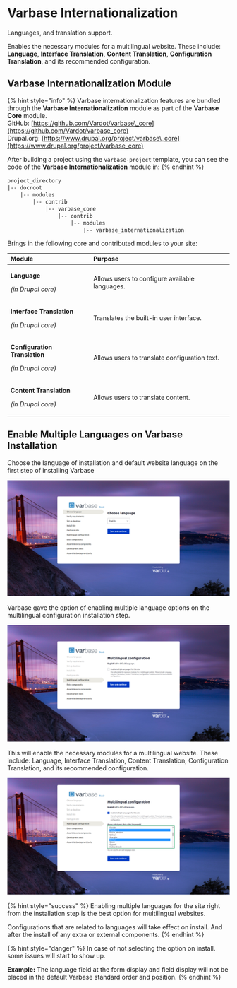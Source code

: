 # Varbase Internationalization

Languages, and translation support.

Enables the necessary modules for a multilingual website. These include: **Language**, **Interface Translation**, **Content Translation**, **Configuration Translation**, and its recommended configuration.

## Varbase Internationalization Module

{% hint style="info" %}
Varbase internationalization features are bundled through the **Varbase Internationalization** module as part of the **Varbase Core** module.  
GitHub: [https://github.com/Vardot/varbase\_core](https://github.com/Vardot/varbase_core)  
Drupal.org: [https://www.drupal.org/project/varbase\_core](https://www.drupal.org/project/varbase_core) 

After building a project using the `varbase-project` template, you can see the code of the **Varbase Internationalization** module in:
{% endhint %}

```text
project_directory
|-- docroot
    |-- modules
        |-- contrib
            |-- varbase_core
                |-- contrib
                    |-- modules
                        |-- varbase_internationalization
```

Brings in the following core and contributed modules to your site:

<table>
  <thead>
    <tr>
      <th style="text-align:left">Module</th>
      <th style="text-align:left">Purpose</th>
    </tr>
  </thead>
  <tbody>
    <tr>
      <td style="text-align:left">
        <p><b>Language</b>
        </p>
        <p><em>(in Drupal core)</em>
        </p>
      </td>
      <td style="text-align:left">Allows users to configure available languages.</td>
    </tr>
    <tr>
      <td style="text-align:left">
        <p><b>Interface Translation</b>
        </p>
        <p><em>(in Drupal core)</em>
        </p>
      </td>
      <td style="text-align:left">Translates the built-in user interface.</td>
    </tr>
    <tr>
      <td style="text-align:left">
        <p><b>Configuration Translation</b>
        </p>
        <p><em>(in Drupal core)</em>
        </p>
      </td>
      <td style="text-align:left">Allows users to translate configuration text.</td>
    </tr>
    <tr>
      <td style="text-align:left">
        <p><b>Content Translation</b>
        </p>
        <p><em>(in Drupal core)</em>
        </p>
      </td>
      <td style="text-align:left">Allows users to translate content.</td>
    </tr>
  </tbody>
</table>

## Enable Multiple Languages on Varbase Installation

Choose the language of installation and default website language on the first step of installing Varbase

![Choose Language of installation and Default Language for the Website](../../../.gitbook/assets/choose-language-varbase.png)

Varbase gave the option of enabling multiple language options on the multilingual configuration installation step.

![Multilingual Configuration installation Step](../../../.gitbook/assets/multilingual-configuration-varbase.png)

This will enable the necessary modules for a multilingual website. These include: Language, Interface Translation, Content Translation, Configuration Translation, and its recommended configuration.

![Enable Multiple Languages for This Site](../../../.gitbook/assets/multilingual-configuration-varbase-enable-multiple-languages-for-this-site.png)

{% hint style="success" %}
Enabling multiple languages for the site right from the installation step is the best option for multilingual websites.

Configurations that are related to languages will take effect on install. And after the install of any extra or external components.
{% endhint %}

{% hint style="danger" %}
In case of not selecting the option on install. some issues will start to show up.

**Example:**  The language field at the form display and field display will not be placed in the default Varbase standard order and position.
{% endhint %}



